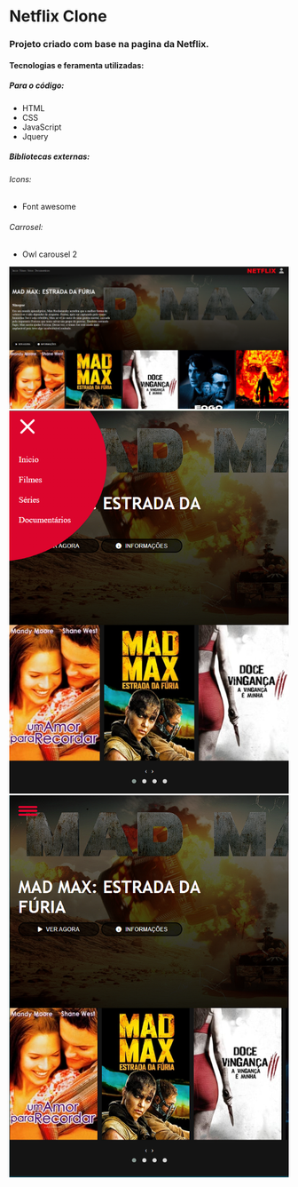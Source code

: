 # Netflix Clone

### Projeto criado com base na pagina da Netflix.

#### Tecnologias e feramenta utilizadas: 
##### Para o código:
-   HTML
-   CSS
-   JavaScript
-   Jquery
  
##### Bibliotecas externas:
###### Icons:
- Font awesome
###### Carrosel:
- Owl carousel 2 

<img src = "./img/README/Tela.png">
<img src = "./img/README/Tela2.png">
<img src = "./img/README/Tela3.png">